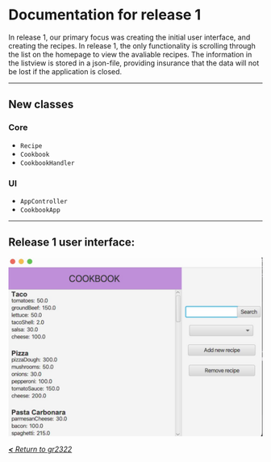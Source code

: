 # __Documentation for release 1__

In release 1, our primary focus was creating the initial user interface, and creating the recipes. In release 1, the only functionality is scrolling through the list on the homepage to view the avaliable recipes. The information in the listview is stored in a json-file, providing insurance that the data will not be lost if the application is closed.

---

## __New classes__ 

### __Core__
* `Recipe`
* `Cookbook`
* `CookbookHandler`

### __UI__
* `AppController`
* `CookbookApp`


---

## __Release 1 user interface:__
![Bildebeskrivelse](/assets/Release1App.jpeg)


[_**<** Return to gr2322_](../../readme.md)

